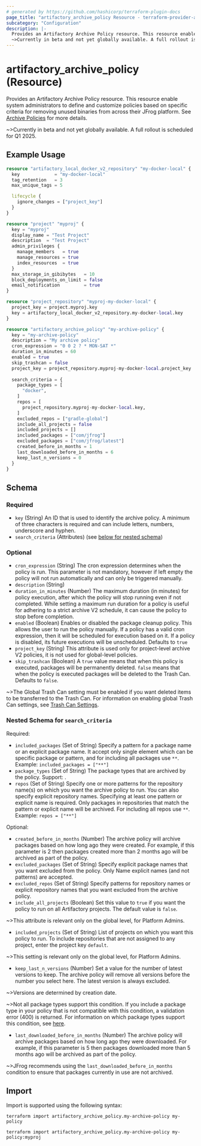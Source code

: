 ```yaml
---
# generated by https://github.com/hashicorp/terraform-plugin-docs
page_title: "artifactory_archive_policy Resource - terraform-provider-artifactory"
subcategory: "Configuration"
description: |-
  Provides an Artifactory Archive Policy resource. This resource enable system administrators to define and customize policies based on specific criteria for removing unused binaries from across their JFrog platform. See Archive Policies https://jfrog.com/help/r/jfrog-platform-administration-documentation/retention-policies for more details.
  ~>Currently in beta and not yet globally available. A full rollout is scheduled for Q1 2025.
---
```


# artifactory_archive_policy (Resource)

Provides an Artifactory Archive Policy resource. This resource enable system administrators to define and customize policies based on specific criteria for removing unused binaries from across their JFrog platform. See [Archive Policies](https://jfrog.com/help/r/jfrog-platform-administration-documentation/retention-policies) for more details.

~>Currently in beta and not yet globally available. A full rollout is scheduled for Q1 2025.

## Example Usage

```terraform
resource "artifactory_local_docker_v2_repository" "my-docker-local" {
  key             = "my-docker-local"
  tag_retention   = 3
  max_unique_tags = 5

  lifecycle {
    ignore_changes = ["project_key"]
  }
}

resource "project" "myproj" {
  key = "myproj"
  display_name = "Test Project"
  description  = "Test Project"
  admin_privileges {
    manage_members   = true
    manage_resources = true
    index_resources  = true
  }
  max_storage_in_gibibytes   = 10
  block_deployments_on_limit = false
  email_notification         = true
}

resource "project_repository" "myproj-my-docker-local" {
  project_key = project.myproj.key
  key = artifactory_local_docker_v2_repository.my-docker-local.key
}

resource "artifactory_archive_policy" "my-archive-policy" {
  key = "my-archive-policy"
  description = "My archive policy"
  cron_expression = "0 0 2 ? * MON-SAT *"
  duration_in_minutes = 60
  enabled = true
  skip_trashcan = false
  project_key = project_repository.myproj-my-docker-local.project_key
  
  search_criteria = {
    package_types = [
      "docker",
    ]
    repos = [
      project_repository.myproj-my-docker-local.key,
    ]
    excluded_repos = ["gradle-global"]
    include_all_projects = false
    included_projects = []
    included_packages = ["com/jfrog"]
    excluded_packages = ["com/jfrog/latest"]
    created_before_in_months = 1
    last_downloaded_before_in_months = 6
    keep_last_n_versions = 0
  }
}
```

<!-- schema generated by tfplugindocs -->
## Schema

### Required

- `key` (String) An ID that is used to identify the archive policy. A minimum of three characters is required and can include letters, numbers, underscore and hyphen.
- `search_criteria` (Attributes) (see [below for nested schema](#nestedatt--search_criteria))

### Optional

- `cron_expression` (String) The cron expression determines when the policy is run. This parameter is not mandatory, however if left empty the policy will not run automatically and can only be triggered manually.
- `description` (String)
- `duration_in_minutes` (Number) The maximum duration (in minutes) for policy execution, after which the policy will stop running even if not completed. While setting a maximum run duration for a policy is useful for adhering to a strict archive V2 schedule, it can cause the policy to stop before completion.
- `enabled` (Boolean) Enables or disabled the package cleanup policy. This allows the user to run the policy manually. If a policy has a valid cron expression, then it will be scheduled for execution based on it. If a policy is disabled, its future executions will be unscheduled. Defaults to `true`
- `project_key` (String) This attribute is used only for project-level archive V2 policies, it is not used for global-level policies.
- `skip_trashcan` (Boolean) A `true` value means that when this policy is executed, packages will be permanently deleted. `false` means that when the policy is executed packages will be deleted to the Trash Can. Defaults to `false`.

~>The Global Trash Can setting must be enabled if you want deleted items to be transferred to the Trash Can. For information on enabling global Trash Can settings, see [Trash Can Settings](https://jfrog.com/help/r/jfrog-artifactory-documentation/trash-can-settings).

<a id="nestedatt--search_criteria"></a>
### Nested Schema for `search_criteria`

Required:

- `included_packages` (Set of String) Specify a pattern for a package name or an explicit package name. It accept only single element which can be specific package or pattern, and for including all packages use `**`. Example: `included_packages = ["**"]`
- `package_types` (Set of String) The package types that are archived by the policy. Support: .
- `repos` (Set of String) Specify one or more patterns for the repository name(s) on which you want the archive policy to run. You can also specify explicit repository names. Specifying at least one pattern or explicit name is required. Only packages in repositories that match the pattern or explicit name will be archived. For including all repos use `**`. Example: `repos = ["**"]`

Optional:

- `created_before_in_months` (Number) The archive policy will archive packages based on how long ago they were created. For example, if this parameter is 2 then packages created more than 2 months ago will be archived as part of the policy.
- `excluded_packages` (Set of String) Specify explicit package names that you want excluded from the policy. Only Name explicit names (and not patterns) are accepted.
- `excluded_repos` (Set of String) Specify patterns for repository names or explicit repository names that you want excluded from the archive policy.
- `include_all_projects` (Boolean) Set this value to `true` if you want the policy to run on all Artifactory projects. The default value is `false`.

~>This attribute is relevant only on the global level, for Platform Admins.
- `included_projects` (Set of String) List of projects on which you want this policy to run. To include repositories that are not assigned to any project, enter the project key `default`.

~>This setting is relevant only on the global level, for Platform Admins.
- `keep_last_n_versions` (Number) Set a value for the number of latest versions to keep. The archive policy will remove all versions before the number you select here. The latest version is always excluded.

~>Versions are determined by creation date.

~>Not all package types support this condition. If you include a package type in your policy that is not compatible with this condition, a validation error (400) is returned. For information on which package types support this condition, see [here]().
- `last_downloaded_before_in_months` (Number) The archive policy will archive packages based on how long ago they were downloaded. For example, if this parameter is 5 then packages downloaded more than 5 months ago will be archived as part of the policy.

~>JFrog recommends using the `last_downloaded_before_in_months` condition to ensure that packages currently in use are not archived.

## Import

Import is supported using the following syntax:

```shell
terraform import artifactory_archive_policy.my-archive-policy my-policy

terraform import artifactory_archive_policy.my-archive-policy my-policy:myproj
```
